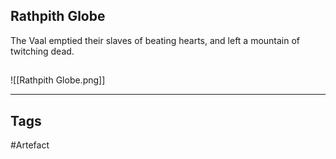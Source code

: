 ## Rathpith Globe
The Vaal emptied their slaves of beating hearts,
and left a mountain of twitching dead.
## 
![[Rathpith Globe.png]]

---
## Tags
#Artefact